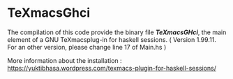# TeXmacsGhci

The compilation of this code provide the binary file <i><b>TeXmacsGHci</b></i>, the main element of a GNU TeXmacsplug-in for haskell sessions. ( Version 1.99.11. For an other version, please change line 17 of Main.hs )

More information about the installation : https://yuktibhasa.wordpress.com/texmacs-plugin-for-haskell-sessions/
